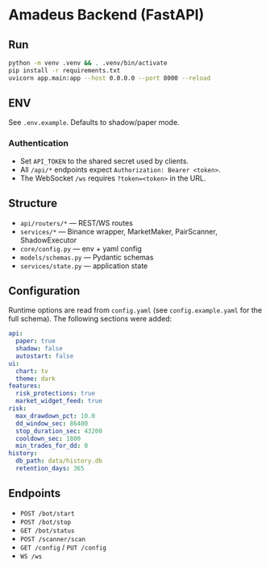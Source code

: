# Amadeus Backend (FastAPI)

## Run
```bash
python -m venv .venv && . .venv/bin/activate
pip install -r requirements.txt
uvicorn app.main:app --host 0.0.0.0 --port 8000 --reload
```

## ENV
See `.env.example`. Defaults to shadow/paper mode.

### Authentication
- Set `API_TOKEN` to the shared secret used by clients.
- All `/api/*` endpoints expect `Authorization: Bearer <token>`.
- The WebSocket `/ws` requires `?token=<token>` in the URL.

## Structure
- `api/routers/*` — REST/WS routes
- `services/*` — Binance wrapper, MarketMaker, PairScanner, ShadowExecutor
- `core/config.py` — env + yaml config
- `models/schemas.py` — Pydantic schemas
- `services/state.py` — application state

## Configuration
Runtime options are read from `config.yaml` (see `config.example.yaml` for the full schema).
The following sections were added:

```yaml
api:
  paper: true
  shadow: false
  autostart: false
ui:
  chart: tv
  theme: dark
features:
  risk_protections: true
  market_widget_feed: true
risk:
  max_drawdown_pct: 10.0
  dd_window_sec: 86400
  stop_duration_sec: 43200
  cooldown_sec: 1800
  min_trades_for_dd: 0
history:
  db_path: data/history.db
  retention_days: 365
```

## Endpoints
- `POST /bot/start`
- `POST /bot/stop`
- `GET /bot/status`
- `POST /scanner/scan`
- `GET /config` / `PUT /config`
- `WS /ws`
